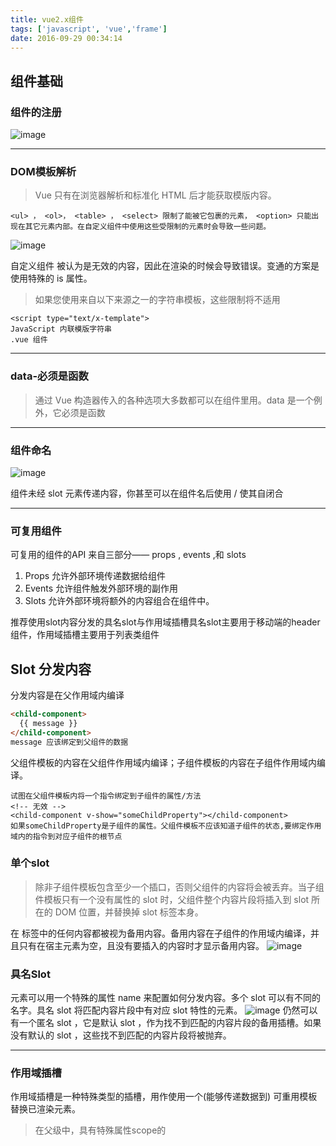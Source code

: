 ```yaml
---
title: vue2.x组件
tags: ['javascript', 'vue','frame']
date: 2016-09-29 00:34:14
---
```


## 组件基础



### 组件的注册

![image](http://note.youdao.com/yws/res/1093/2EF21FDCC850470488F9EE6F087E3C5D)

---

### DOM模板解析

> Vue 只有在浏览器解析和标准化 HTML 后才能获取模版内容。

```
<ul> ， <ol>， <table> ， <select> 限制了能被它包裹的元素， <option> 只能出现在其它元素内部。在自定义组件中使用这些受限制的元素时会导致一些问题。
```



![image](http://note.youdao.com/yws/res/1098/CDB1FD29C22A4F5E8C6EEAF662DF8CAA)



自定义组件 <my-row>被认为是无效的内容，因此在渲染的时候会导致错误。变通的方案是使用特殊的 is 属性。

<!--more -->


> 如果您使用来自以下来源之一的字符串模板，这些限制将不适用
```
<script type="text/x-template">
JavaScript 内联模版字符串
.vue 组件
```
---


### data-必须是函数

> 通过 Vue 构造器传入的各种选项大多数都可以在组件里用。data 是一个例外，它必须是函数

---
### 组件命名


![image](http://note.youdao.com/yws/res/16573/D6ADCF52A5E4453C8E545A08246CDDC2)

组件未经 slot 元素传递内容，你甚至可以在组件名后使用 / 使其自闭合

---

### 可复用组件
可复用的组件的API 来自三部分—— props , events ,和 slots 
1. Props 允许外部环境传递数据给组件
2. Events 允许组件触发外部环境的副作用
3. Slots 允许外部环境将额外的内容组合在组件中。


推荐使用slot内容分发的具名slot与作用域插槽具名slot主要用于移动端的header组件，作用域插槽主要用于列表类组件

## Slot 分发内容
分发内容是在父作用域内编译

```html
<child-component>
  {{ message }}
</child-component>
message 应该绑定到父组件的数据
```

父组件模板的内容在父组件作用域内编译；子组件模板的内容在子组件作用域内编译。


```
试图在父组件模板内将一个指令绑定到子组件的属性/方法
<!-- 无效 -->
<child-component v-show="someChildProperty"></child-component>
如果someChildProperty是子组件的属性。父组件模板不应该知道子组件的状态,要绑定作用域内的指令到对应子组件的根节点
```

### 单个slot
> 除非子组件模板包含至少一个<slot>插口，否则父组件的内容将会被丢弃。当子组件模板只有一个没有属性的 slot 时，父组件整个内容片段将插入到 slot 所在的 DOM 位置，并替换掉 slot 标签本身。


在 <slot> 标签中的任何内容都被视为备用内容。备用内容在子组件的作用域内编译，并且只有在宿主元素为空，且没有要插入的内容时才显示备用内容。
![image](http://note.youdao.com/yws/res/16570/A935FD2C3B95490CB206B14C0121A7D1)

### 具名Slot
<slot> 元素可以用一个特殊的属性 name 来配置如何分发内容。多个 slot 可以有不同的名字。具名 slot 将匹配内容片段中有对应 slot 特性的元素。
![image](http://note.youdao.com/yws/res/16569/6157D12F236B410C8A91A8F5FF44F1BD)
仍然可以有一个匿名 slot ，它是默认 slot ，作为找不到匹配的内容片段的备用插槽。如果没有默认的 slot ，这些找不到匹配的内容片段将被抛弃。

---

### 作用域插槽

作用域插槽是一种特殊类型的插槽，用作使用一个(能够传递数据到) 可重用模板替换已渲染元素。

> 在父级中，具有特殊属性scope的<template>元素必须存在，表示它是作用域插槽的模板。scope的值对应一个临时变量名，此变量接收从子组件中传递的 props 对象


```html
子组件
<ul>
  <slot name="item"
    v-for="item in items"
    :text="item.text">
    <!-- 这里写入备用内容 -->
  </slot>
</ul>
父组件
<my-awesome-list :items="items">
  <!-- 作用域插槽也可以是具名的 -->
  <template slot="item" scope="props">
    <li class="my-fancy-item">{{ props.text }}</li>
  </template>
</my-awesome-list>
```
---

## 各种组件

### 动态组件
多个组件可以使用同一个挂载点，然后动态地在它们之间切换。使用保留的 <component> 元素，动态地绑定到它的 is特性。

![image](http://note.youdao.com/yws/res/16576/07C1B01FB7F4443CAF3A926A899F857B)

```
<!-- 组件在 vm.currentview 变化时改变！ -->
```
### keep-alive组件存内存
如果把切换出去的组件保留在内存中，可以保留它的状态或避免重新渲染。为此可以添加一个 keep-alive 指令参数。

```html
<keep-alive>
  <component :is="currentView">
    <!-- 非活动组件将被缓存！ -->
  </component>
</keep-alive>
```

<keep-alive> 包裹动态组件时，会缓存不活动的组件实例，而不是销毁它们。和 <transition> 相似，<keep-alive> 是一个抽象组件：它自身不会渲染一个DOM元素，也不会出现在父组件链中。当组件在 <keep-alive> 内被切换，它的 activated 和 deactivated这两个生命周期钩子函数将会被对应执行。主要用于保留组件状态或避免重新渲染。

### 递归组件
组件在它的模板内可以递归地调用自己，不过，只有当它有 name 选项时才可以。

![image](http://note.youdao.com/yws/res/16577/59F673EB9EED4491BB161469ED35432D)


### 内联模版
子组件有 inline-template特性，组件将把它的内容当作它的模板，而不是把它当作分发内容。
![image](http://note.youdao.com/yws/res/16578/0AA408327CF847FA8D72E4D27DFBFE58)

### X-Templates
![image](http://note.youdao.com/yws/res/16584/404EF58810D34B7FB18EBF69C94836BD)


### 异步组件
Vue.js 允许将组件定义为一个工厂函数，动态地解析组件的定义。Vue.js 只在组件需要渲染时触发工厂函数，并且把结果缓存起来，用于后面的再次渲染。

工厂函数接收一个resolve回调，在收到从服务器下载的组件定义时调用。也可以调用 reject(reason) 指示加载失败。
![image](http://note.youdao.com/yws/res/16575/8AA6CC10291245E08ECE8BF448DA470D)

2.3.0 新增

```
const AsyncComp = () => ({
  // 需要加载的组件. 应当是一个 Promise
  component: import('./MyComp.vue'),
  // loading 时应当渲染的组件
  loading: LoadingComp,
  // 出错时渲染的组件
  error: ErrorComp,
  // 渲染 loading 组件前的等待时间。默认：200ms.
  delay: 200,
  // 最长等待时间。超出此时间则渲染 error 组件。默认：Infinity
  timeout: 3000
})
```


### v-once静态组件
当组件中包含大量静态内容时，可以考虑使用 v-once 将渲染结果缓存起来。

![image](http://note.youdao.com/yws/res/1337/6935344FE4DA42FDAB36EF4676D06D46)

通过v-once指令，能够执行一次性的插值，但数据变化时，插值处的内容不会更新，可能会影响到该节点上的数据绑定。

```
<span v-once>{{message}}</span>
在vue1.x版本中禁止模板刷新数据使用的是
<span>{{*message}}</span>
```

### v-html

```html
插入纯html代码以前用{{{}}},现在用v-html
<div v-html="rawHtml"></div>
```




### 子组件索引
在 JavaScript 中直接访问子组件，可以使用ref为子组件指定一个索引 ID 。当ref和v-for一起使用时，ref是一个数组或对象，包含相应的子组件。
![image](http://note.youdao.com/yws/res/16586/771BD2C518724194AA4B2278A2B862DA)

$refs 只在组件渲染完成后才填充，并且它是非响应式的。它仅仅作为一个直接访问子组件的应急方案——应当避免在模版或计算属性中使用 $refs 。


---

## 组件的通信


### 父子组件通信
在 Vue 中，父子组件的关系可以总结为 props down, events up。父组件通过 props 向下传递数据给子组件，子组件通过 events 给父组件发送消息。
![image](http://note.youdao.com/yws/res/16574/CA896A5DFEC7458C8115DBCB1188D457)


#### 父组件向子组件props传递数据
> 组件实例的作用域是孤立的,让子组件使用父组件的数据,需要通过子组件的 props 选项。

prop 是父组件用来传递数据的一个自定义属性。子组件需要显式地用 props 选项 声明 "prop"。

![image](http://note.youdao.com/yws/res/16582/DF9C47262D6140E3B4D4243D65C4A2F0)



HTML 特性不区分大小写。当使用非字符串模版时，名字形式为 camelCase 的 prop 用作特性时，需要转为 kebab-case（短横线隔开）。
 

![image](http://note.youdao.com/yws/res/16587/8A6DCC7A7C4F406F98CB4A81BF38D2DB)


在模板中,用 v-bind。每当父组件的数据变化时，该变化也会传导给子组件

![image](http://note.youdao.com/yws/res/16588/EAB35643DF344DBCA6EC61D28F909E2B)



```html
<!-- 传递了一个字符串 "1" -->
<comp some-prop="1"></comp>
<!-- 传递实际的 number -->
<comp v-bind:some-prop="1"></comp>
prop传递的为字符串
使用 v-bind，让它的值被当作 JavaScript 表达式计算
```
![image](http://note.youdao.com/yws/res/16580/86E69F361CC94853A89B44693BEECA66)

- 父组件的属性变化时，将传导给子组件,防止子组件无意修改了父组件的状态。每次父组件更新时，子组件的所有 prop 都会更新为最新值。

- 不应该在子组件内部改变 prop


```
定义一个局部变量，并用 prop 的值初始化它
props: ['initialCounter'],
data: function () {
  return { counter: this.initialCounter }
}
```

```
定义一个计算属性，处理 prop 的值并返回
props: ['size'],
computed: {
  normalizedSize: function () {
    return this.size
  }
}
```

> 注意在 JavaScript中对象和数组是引用类型，指向同一个内存空间，如果 prop 是一个对象或数组，在子组件内部改变它会影响父组件的状态。


组件可以为 props指定验证要求。如果未指定验证要求，Vue会发出警告。props是一个对象而不是字符串数组时，它包含验证要求

```
<div id="test">
    <comp :prop-a="1"  prop-b="1"></comp>
</div>
Vue.component('example', {
  props: {
    // 基础类型检测 (`null` 意思是任何类型都可以)
    propA: Number,
    propB: [String, Number],// 多种类型
    propC: {// 必传且是字符串
      type: String,
      required: true
    },
    propD: {// 数字，有默认值
      type: Number,
      default: 100
    },
    propE: {// 数组/对象的默认值应当由一个工厂函数返回
      type: Object,
      default: function () {
        return { message: 'hello' }
      }
    },
    propF: {// 自定义验证函数
      validator: function (value) {
        return value > 10
      }
    }
  }
})
```
type 可以是下面原生构造器:
String Number Boolean Function Object Array
type 也可以是一个自定义构造器，使用 instanceof 检测。

> 当 prop 验证失败，Vue 会在抛出警告。注意 props 会在组件实例创建之前进行校验


#### 父组件向子组件非props传递数据


```
bs-date-input 的子组件模板
<input type="date" class="form-control">
<bs-date-input
  data-3d-date-picker="true"
  class="date-picker-theme-dark"
></bs-date-input>

```
对于多数特性来说，传递给组件的值会覆盖组件本身设定的值。即例如传递 type="large" 将会覆盖 type="date" 且有可能破坏该组件！使用 class 和 style 特性的值都会做合并(merge)操作，让最终生成的值为：form-control date-picker-theme-dark。



####  子组件向父组件传递数据
> 使用.sync 修饰符,当一个子组件改变了一个prop的值时，这个变化也会同步到父组件中所绑定的值。 (注意此处在 2.3.0版本以后)

### 其他组件之间的通信


```
var bus = new Vue()
// 触发组件 A 中的事件
bus.$emit('id-selected', 1)
// 在组件 B 创建的钩子中监听事件
bus.$on('id-selected', function (id) {
  // ...
})
```






